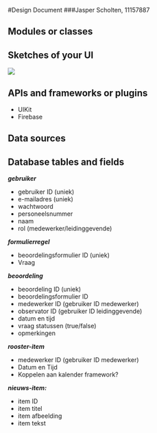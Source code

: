 #Design Document
###Jasper Scholten, 11157887

## Modules or classes

## Sketches of your UI
<img src="https://github.com/jasperscholten/programmeerproject/blob/master/doc/AdvancedSketches.jpg"></br>

## APIs and frameworks or plugins
- UIKit
- Firebase

## Data sources

## Database tables and fields

***gebruiker***
- gebruiker ID (uniek)
- e-mailadres (uniek)
- wachtwoord
- personeelsnummer
- naam
- rol (medewerker/leidinggevende)

***formulierregel***
- beoordelingsformulier ID (uniek)
- Vraag

***beoordeling***
- beoordeling ID (uniek)
- beoordelingsformulier ID
- medewerker ID (gebruiker ID medewerker)
- observator ID (gebruiker ID leidinggevende)
- datum en tijd
- vraag statussen (true/false)
- opmerkingen

***rooster-item***
- medewerker ID (gebruiker ID medewerker)
- Datum en Tijd
- Koppelen aan kalender framework?

***nieuws-item:***
- item ID
- item titel
- item afbeelding
- item tekst
